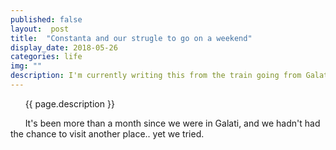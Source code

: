 ```yaml
---
published: false
layout:  post
title:  "Constanta and our strugle to go on a weekend"
display_date: 2018-05-26
categories: life
img: ""
description: I'm currently writing this from the train going from Galati to Constanta with a connection at Faurei
---
```


&nbsp;&nbsp;&nbsp;&nbsp;&nbsp;&nbsp;{{ page.description }}

&nbsp;&nbsp;&nbsp;&nbsp;&nbsp;&nbsp;It's been more than a month since we were in Galati, and we hadn't had the chance to visit another place.. yet we tried.
